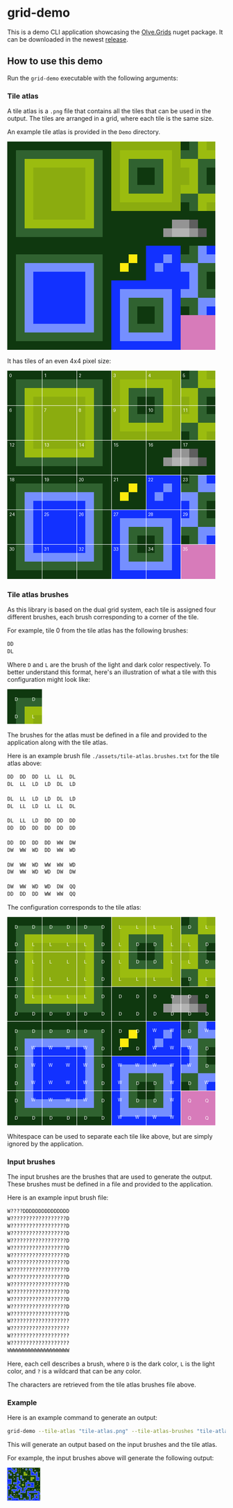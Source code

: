 ﻿# grid-demo

This is a demo CLI application showcasing the [Olve.Grids](https://github.com/OliverVea/Olve.grids) nuget package. It can be downloaded in the newest [release](https://github.com/OliverVea/Olve.Grids/releases/latest).

## How to use this demo

Run the `grid-demo` executable with the following arguments:

### Tile atlas

A tile atlas is a `.png` file that contains all the tiles that can be used in the output. The tiles are arranged in a grid, where each tile is the same size.

An example tile atlas is provided in the `Demo` directory.

![Tiles in the tile atlas](https://raw.githubusercontent.com/OliverVea/Olve.Grids/refs/heads/master/docs/imgs/upscaled-atlas.png)

It has tiles of an even 4x4 pixel size:

![Tiles in the tile atlas](https://raw.githubusercontent.com/OliverVea/Olve.Grids/refs/heads/master/docs/imgs/upscaled-grid-atlas.png)

### Tile atlas brushes

As this library is based on the dual grid system, each tile is assigned four different brushes, each brush corresponding to a corner of the tile.

For example, tile 0 from the tile atlas has the following brushes:

```txt
DD
DL
```

Where `D` and `L` are the brush of the light and dark color respectively. To better understand this format, here's an illustration of what a tile with this configuration might look like:

![Example of tile with configuration overlaid](https://raw.githubusercontent.com/OliverVea/Olve.Grids/refs/heads/master/docs/imgs/atlas-overlay-tile1.png)

The brushes for the atlas must be defined in a file and provided to the application along with the tile atlas.

Here is an example brush file `./assets/tile-atlas.brushes.txt` for the tile atlas above:

```txt
DD  DD  DD  LL  LL  DL
DL  LL  LD  LD  DL  LD

DL  LL  LD  LD  DL  LD
DL  LL  LD  LL  LL  DL

DL  LL  LD  DD  DD  DD
DD  DD  DD  DD  DD  DD

DD  DD  DD  DD  WW  DW
DW  WW  WD  DD  WW  WD

DW  WW  WD  WW  WW  WD
DW  WW  WD  WD  DW  DW

DW  WW  WD  WD  DW  QQ
DD  DD  DD  WW  WW  QQ
```

The configuration corresponds to the tile atlas:

![Example of tile with configuration overlaid](https://raw.githubusercontent.com/OliverVea/Olve.Grids/refs/heads/master/docs/imgs/atlas-overlay.png)

Whitespace can be used to separate each tile like above, but are simply ignored by the application.

### Input brushes

The input brushes are the brushes that are used to generate the output. These brushes must be defined in a file and provided to the application.

Here is an example input brush file:

```txt
W????DDDDDDDDDDDDDDD
W??????????????????D
W??????????????????D
W??????????????????D
W??????????????????D
W??????????????????D
W??????????????????D
W??????????????????D
W??????????????????D
W??????????????????D
W??????????????????D
W??????????????????D
W??????????????????D
W??????????????????D
W??????????????????D
W???????????????????
W???????????????????
W???????????????????
W???????????????????
WWWWWWWWWWWWWWWWWWWW
```

Here, each cell describes a brush, where `D` is the dark color, `L` is the light color, and `?` is a wildcard that can be any color.

The characters are retrieved from the tile atlas brushes file above.

### Example

Here is an example command to generate an output:

```bash
grid-demo --tile-atlas "tile-atlas.png" --tile-atlas-brushes "tile-atlas.brushes.txt" --input-brushes "input.brushes.txt" --output "output.png"
```

This will generate an output based on the input brushes and the tile atlas.

For example, the input brushes above will generate the following output:

![Example output](https://raw.githubusercontent.com/OliverVea/Olve.Grids/refs/heads/master/docs/imgs/example-output.png)